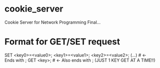 # cookie_server
Cookie Server for Network Programming Final...

# Format for GET/SET request
SET \<key0\>=\<value0\>; \<key1\>=\<value1\>; \<key2\>=\<value2\>; (...)  # <- Ends with ;
GET \<key\>;                                                              # <- Also ends with ; (JUST 1 KEY GET AT A TIME!!)
